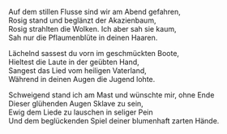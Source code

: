 Auf dem stillen Flusse sind wir am Abend gefahren,  
Rosig stand und beglänzt der Akazienbaum,  
Rosig strahlten die Wolken. Ich aber sah sie kaum,  
Sah nur die Pflaumenblüte in deinen Haaren.  

Lächelnd sassest du vorn im geschmückten Boote,  
Hieltest die Laute in der geübten Hand,  
Sangest das Lied vom heiligen Vaterland,  
Während in deinen Augen die Jugend lohte.  

Schweigend stand ich am Mast und wünschte mir, ohne Ende  
Dieser glühenden Augen Sklave zu sein,  
Ewig dem Liede zu lauschen in seliger Pein  
Und dem beglückenden Spiel deiner blumenhaft zarten Hände.
